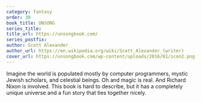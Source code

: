 ```yaml
---
category: fantasy
order: 30
book_title: UNSONG
series_title:
title_url: https://unsongbook.com/
series_postfix:
author: Scott Alexander
author_url: https://en.wikipedia.org/wiki/Scott_Alexander_(writer)
cover_url: https://unsongbook.com/wp-content/uploads/2016/01/icon2.png
---
```

Imagine the world is populated mostly by computer programmers, mystic Jewish scholars, and celestial beings. Oh and magic is real. And Richard Nixon is involved. This book is hard to describe, but it has a completely unique universe and a fun story that ties together nicely.
